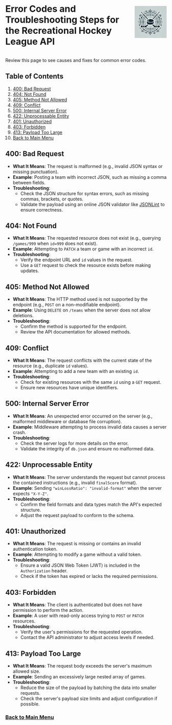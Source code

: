 <div style="display: flex; align-items: center; justify-content: space-between;">
  <h1>Error Codes and Troubleshooting Steps for the Recreational Hockey League API
</h1>
  <img src="rhs-logo_4x4.jpeg" alt="Rec Hockey League Logo" style="width: 100px; height: 100px; margin-left: 20px;">
</div>

Review this page to see causes and fixes for common error codes.

## Table of Contents
1. [400: Bad Request](#1)
2. [404: Not Found](#2)
3. [405: Method Not Allowed](#3)
4. [409: Conflict](#4)
5. [500: Internal Server Error](#5)
6. [422: Unprocessable Entity](#6)
7. [401: Unauthorized](#7)
8. [403: Forbidden](#8)
9. [413: Payload Too Large](#9)
10. [Back to Main Menu](nav.md)

<a id="1"></a>
## 400: Bad Request
- **What It Means**: The request is malformed (e.g., invalid JSON syntax or missing punctuation).
- **Example**: Posting a team with incorrect JSON, such as missing a comma between fields.
- **Troubleshooting**: 
  - Check the JSON structure for syntax errors, such as missing commas, brackets, or quotes.
  - Validate the payload using an online JSON validator like [JSONLint](https://jsonlint.com) to ensure correctness.

<a id="2"></a>
## 404: Not Found
- **What It Means**: The requested resource does not exist (e.g., querying `/games/999` when `id=999` does not exist).
- **Example**: Attempting to `PATCH` a team or game with an incorrect `id`.
- **Troubleshooting**: 
  - Verify the endpoint URL and `id` values in the request.
  - Use a `GET` request to check the resource exists before making updates.

<a id="3"></a>
## 405: Method Not Allowed
- **What It Means**: The HTTP method used is not supported by the endpoint (e.g., `POST` on a non-modifiable endpoint).
- **Example**: Using `DELETE` on `/teams` when the server does not allow deletions.
- **Troubleshooting**: 
  - Confirm the method is supported for the endpoint.
  - Review the API documentation for allowed methods.

<a id="4"></a>
## 409: Conflict
- **What It Means**: The request conflicts with the current state of the resource (e.g., duplicate `id` values).
- **Example**: Attempting to add a new team with an existing `id`.
- **Troubleshooting**: 
  - Check for existing resources with the same `id` using a `GET` request.
  - Ensure new resources have unique identifiers.

<a id="5"></a>
## 500: Internal Server Error
- **What It Means**: An unexpected error occurred on the server (e.g., malformed middleware or database file corruption).
- **Example**: Middleware attempting to process invalid data causes a server crash.
- **Troubleshooting**: 
  - Check the server logs for more details on the error.
  - Validate the integrity of `db.json` and ensure no malformed data.

<a id="6"></a>
## 422: Unprocessable Entity
- **What It Means**: The server understands the request but cannot process the contained instructions (e.g., invalid `finalScore` format).
- **Example**: Sending `"winLossRatio": "invalid-format"` when the server expects `"X-Y-Z"`.
- **Troubleshooting**: 
  - Confirm the field formats and data types match the API's expected structure.
  - Adjust the request payload to conform to the schema.

<a id="7"></a>
## 401: Unauthorized
- **What It Means**: The request is missing or contains an invalid authentication token.
- **Example**: Attempting to modify a game without a valid token.
- **Troubleshooting**: 
  - Ensure a valid JSON Web Token (JWT) is included in the `Authorization` header.
  - Check if the token has expired or lacks the required permissions.

<a id="8"></a>
## 403: Forbidden
- **What It Means**: The client is authenticated but does not have permission to perform the action.
- **Example**: A user with read-only access trying to `POST` or `PATCH` resources.
- **Troubleshooting**: 
  - Verify the user's permissions for the requested operation.
  - Contact the API administrator to adjust access levels if needed.

<a id="9"></a>
## 413: Payload Too Large
- **What It Means**: The request body exceeds the server's maximum allowed size.
- **Example**: Sending an excessively large nested array of games.
- **Troubleshooting**: 
  - Reduce the size of the payload by batching the data into smaller requests.
  - Check the server's payload size limits and adjust configuration if possible.

### [Back to Main Menu](nav.md)